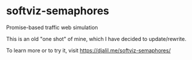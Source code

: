 # softviz-semaphores
Promise-based traffic web simulation

This is an old "one shot" of mine, which I have decided to update/rewrite.

To learn more or to try it, visit https://djalil.me/softviz-semaphores/ 

